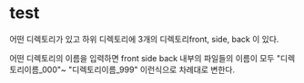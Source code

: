 # test

어떤 디렉토리가 있고 하위 디렉토리에 3개의 디렉토리front, side, back 이 있다. 

어떤 디렉토리의 이름을 입력하면 front side back 내부의 파일들의 이름이 모두  "디렉토리이름_000"~ "디렉토리이름_999" 이런식으로  차례대로 변한다. 
